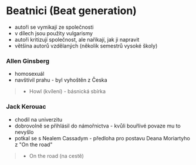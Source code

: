 # Beatnici (Beat generation)
- autoři se vymikají ze společnosti
- v dílech jsou použity vulgarismy
- autoři kritizují společnost, ale naříkají, jak ji napravit
- většina autorů vzdělaných (několik semestrů vysoké školy)

### Allen Ginsberg
- homosexuál
- navštívil prahu - byl vyhoštěn z Česka
> - Howl (kvílení) - básnická sbírka

### Jack Kerouac
- chodil na univerzitu
- dobrovolně se přihlásil do námořnictva - kvůli bouřlivé povaze mu to nevyšlo
- potkal se s Nealem Cassadym - předloha pro postavu Deana Moriartyho z "On the road"

> - On the road (na cestě)